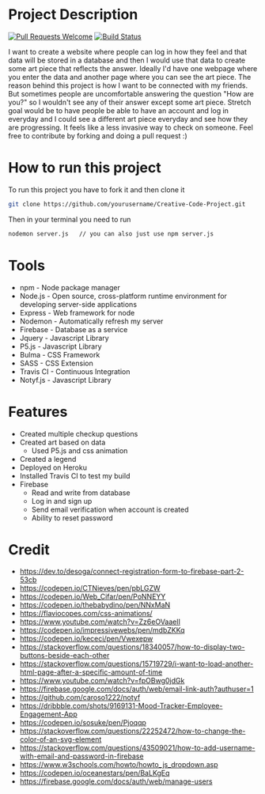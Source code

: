 # Project Description
[![Pull Requests Welcome](https://img.shields.io/badge/PRs-welcome-brightgreen.svg?style=flat)](http://makeapullrequest.com)
[![Build Status](https://travis-ci.com/Oceanestars/Creative-Code-Project.svg?branch=master)](https://travis-ci.com/Oceanestars/Creative-Code-Project)

I want to create a website where people can log in how they feel and that data will be stored in a database
and then I would use that data to create some art piece that reflects the answer.
Ideally I'd have one webpage where you enter the data and another page where you can see the art piece.
The reason behind this project is how I want to be connected with my friends.
But sometimes people are uncomfortable answering the question "How are you?" so I wouldn't see any of their answer except some art piece.
Stretch goal would be to have people be able to have an account and log in everyday and I could see a different art piece everyday and see how they are progressing. It feels like a less invasive way to check on someone.
Feel free to contribute by forking and doing a pull request :)

# How to run this project
To run this project you have to fork it and then clone it
```bash
git clone https://github.com/yourusername/Creative-Code-Project.git
```
Then in your terminal you need to run
```bash
nodemon server.js   // you can also just use npm server.js
```


# Tools
  * npm - Node package manager
  * Node.js - Open source, cross-platform runtime environment for developing server-side applications
  * Express - Web framework for node
  * Nodemon - Automatically refresh my server
  * Firebase - Database as a service
  * Jquery - Javascript Library
  * P5.js - Javascript Library
  * Bulma - CSS Framework
  * SASS - CSS Extension
  * Travis CI - Continuous Integration
  * Notyf.js - Javascript Library

# Features
 * Created multiple checkup questions
 * Created art based on data
   - Used P5.js and css animation
 * Created a legend
 * Deployed on Heroku
 * Installed Travis CI to test my build
 * Firebase
   - Read and write from database
   - Log in and sign up
   - Send email verification when account is created
   - Ability to reset password

# Credit
 * https://dev.to/desoga/connect-registration-form-to-firebase-part-2-53cb
 * https://codepen.io/CTNieves/pen/pbLGZW
 * https://codepen.io/Web_Cifar/pen/PoNNEYY
 * https://codepen.io/thebabydino/pen/NNxMaN
 * https://flaviocopes.com/css-animations/
 * https://www.youtube.com/watch?v=Zz6eOVaaelI
 * https://codepen.io/impressivewebs/pen/mdbZKKq
 * https://codepen.io/kececi/pen/Vwexepw
 * https://stackoverflow.com/questions/18340057/how-to-display-two-buttons-beside-each-other
 * https://stackoverflow.com/questions/15719729/i-want-to-load-another-html-page-after-a-specific-amount-of-time
 * https://www.youtube.com/watch?v=fpOBwg0jdGk
 * https://firebase.google.com/docs/auth/web/email-link-auth?authuser=1
 * https://github.com/caroso1222/notyf
 * https://dribbble.com/shots/9169131-Mood-Tracker-Employee-Engagement-App
 * https://codepen.io/sosuke/pen/Pjoqqp
 * https://stackoverflow.com/questions/22252472/how-to-change-the-color-of-an-svg-element
 * https://stackoverflow.com/questions/43509021/how-to-add-username-with-email-and-password-in-firebase
 * https://www.w3schools.com/howto/howto_js_dropdown.asp
 * https://codepen.io/oceanestars/pen/BaLKgEq
 * https://firebase.google.com/docs/auth/web/manage-users
